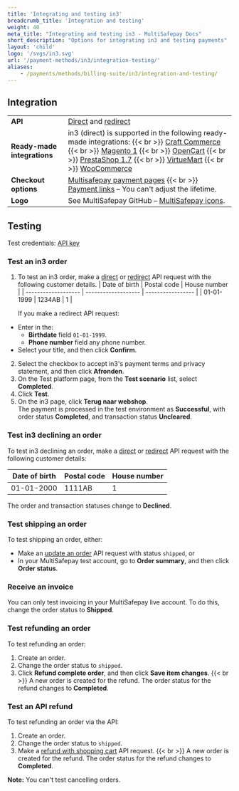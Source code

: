 ```yaml
---
title: 'Integrating and testing in3'
breadcrumb_title: 'Integration and testing'
weight: 40
meta_title: "Integrating and testing in3 - MultiSafepay Docs"
short_description: "Options for integrating in3 and testing payments"
layout: 'child'
logo: '/svgs/in3.svg'
url: '/payment-methods/in3/integration-testing/'
aliases:
    - /payments/methods/billing-suite/in3/integration-and-testing/
---
```

## Integration

| | |
|---|---|
| **API** | [Direct](/api/#in3---direct) and [redirect](/api/#in3---redirect) |
| **Ready-made integrations** | in3 (direct) is supported in the following ready-made integrations: {{< br >}} [Craft Commerce](/craft-commerce/) {{< br >}} [Magento 1](/magento-1/) {{< br >}} [OpenCart](/opencart/) {{< br >}} [PrestaShop 1.7](/prestashop/) {{< br >}} [VirtueMart](/virtuemart/) {{< br >}} [WooCommerce](/woo-commerce/)   |
| **Checkout options** | [Multisafepay payment pages](/payment-pages/) {{< br >}} [Payment links](/payment-links/about/) – You can't adjust the lifetime. |
| **Logo** | See MultiSafepay GitHub – [MultiSafepay icons](https://github.com/MultiSafepay/MultiSafepay-icons). |

## Testing

Test credentials: [API key](/account/site-id-api-key-secure-code/)

### Test an in3 order


1. To test an in3 order, make a [direct](/api/#in3---direct) or [redirect](/api/#in3---redirect) API request with the following customer details.
| Date of birth    | Postal code | House number |
| ------------------- | ------------------- | ----------------- |
| 01-01-1999 | 1234AB | 1 |

    If you make a redirect API request:
- Enter in the:
    - **Birthdate** field `01-01-1999`.
    - **Phone number** field any phone number.  
- Select your title, and then click **Confirm**.
2. Select the checkbox to accept in3's payment terms and privacy statement, and then click **Afronden**.
3. On the Test platform page, from the **Test scenario** list, select **Completed**.
4. Click **Test**. 
5. On the in3 page, click **Terug naar webshop**.  
  The payment is processed in the test environment as **Successful**, with order status **Completed**, and transaction status **Uncleared**.

### Test in3 declining an order   

To test in3 declining an order, make a [direct](/api/#in3---direct) or [redirect](/api/#in3---redirect) API request with the following customer details:

| Date of birth    | Postal code | House number |
| ------------------- | ------------------- | ----------------- |
| 01-01-2000 | 1111AB | 1 |

The order and transaction statuses change to **Declined**.

### Test shipping an order
To test shipping an order, either:

- Make an [update an order](/api/#update-an-order) API request with status `shipped`, or 
- In your MultiSafepay test account, go to **Order summary**, and then click **Order status**.

### Receive an invoice

You can only test invoicing in your MultiSafepay live account. To do this, change the order status to **Shipped**.

### Test refunding an order

To test refunding an order:

1. Create an order. 
2. Change the order status to `shipped`.
3. Click **Refund complete order**, and then click **Save item changes**.
  {{< br >}} A new order is created for the refund. The order status for the refund changes to **Completed**.

### Test an API refund

To test refunding an order via the API:

1. Create an order. 
2. Change the order status to `shipped`.
3. Make a [refund with shopping cart](/api/#refund-with-shopping-cart) API request.
  {{< br >}} A new order is created for the refund. The order status for the refund changes to **Completed**.

**Note:** You can't test cancelling orders.
